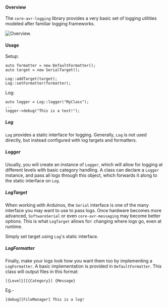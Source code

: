 #### Overview

The `core-avr-logging` library provides a very basic set of logging utilities modeled after familiar logging frameworks.

![Overview.](https://www.lucidchart.com/publicSegments/view/5b7ca2d9-799d-4b97-807d-7e9cce16e56f/image.png)

#### Usage

Setup:
```
auto formatter = new DefaultFormatter();
auto target = new SerialTarget();

Log::addTarget(target);
Log::setFormatter(formatter);
```

Log:
```
auto logger = Log::logger("MyClass");
...
logger->debug("This is a test!");
```

##### Log

`Log` provides a static interface for logging. Generally, `Log` is not used directly, but instead configured with log targets and formatters.

##### Logger

Usually, you will create an instance of `Logger`, which will allow for logging at different levels with basic category handling. A class can declare a `Logger` instance, and pass all logs through this object, which forwards it along to the static interface on `Log`.

##### LogTarget

When working with Arduinos, the `Serial` interface is one of the many interface you may want to use to pass logs. Once hardware becomes more advanced, `SoftwareSerial` or even `core-avr-messaging` may become better options. This is what `LogTarget` allows for: changing where logs go, even at runtime.

Simply set target using `Log`'s static interface.

##### LogFormatter

Finally, make your logs look how you want them too by implementing a `LogFormatter`. A basic implementation is provided in `DefaultFormatter`. This class will output files in this format:

`[{Level}][{Category}] {Message}`

Eg.-

`[debug][FileManager] This is a log!`